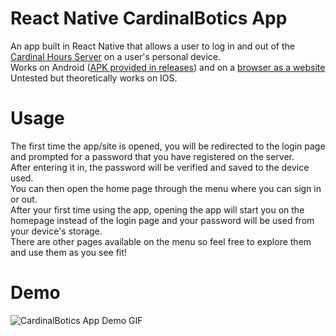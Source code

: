 # React Native CardinalBotics App
An app built in React Native that allows a user to log in and out of the [Cardinal Hours Server](https://github.com/lr1729/CardinalHoursServer) on a user's personal device.<br>
Works on Android ([APK provided in releases](https://github.com/malee31/ReactNativeCardinalBoticsApp/releases)) and on a [browser as a website](https://malee31.github.io/ReactNativeCardinalBoticsApp/) <br>
Untested but theoretically works on IOS.

# Usage
The first time the app/site is opened, you will be redirected to the login page and prompted for a password that you have registered on the server.<br>
After entering it in, the password will be verified and saved to the device used.<br>
You can then open the home page through the menu where you can sign in or out.<br>
After your first time using the app, opening the app will start you on the homepage instead of the login page and your password will be used from your device's storage.<br>
There are other pages available on the menu so feel free to explore them and use them as you see fit!

# Demo
![CardinalBotics App Demo GIF](https://github.com/malee31/ReactNativeCardinalBoticsApp/blob/master/assets/CardinalBoticsApp_Demo.gif)